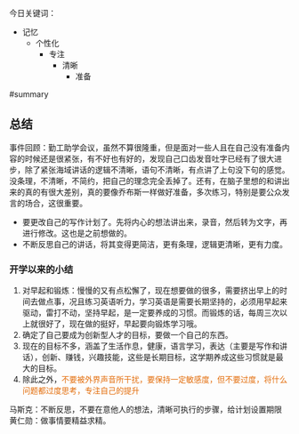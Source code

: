 今日关键词：
- 记忆
	- 个性化
		- 专注
			- 清晰
				- 准备

#summary 
## 总结
事件回顾：勤工助学会议，虽然不算很隆重，但是面对一些人且在自己没有准备内容的时候还是很紧张，有不好也有好的，发现自己口齿发音吐字已经有了很大进步，除了紧张海域讲话的逻辑不清晰，语句不清晰，有点讲了上句没下句的感觉。没条理，不清晰，不简约，把自己的理念完全丢掉了。还有，在脑子里想的和讲出来的真的有很大差别，真的要像乔布斯一样做好准备，多次练习，特别是要公众发言的场合，这很重要。
- 要更改自己的写作计划了。先将内心的想法讲出来，录音，然后转为文字，再进行修改。这也是之前想做的。
- 不断反思自己的讲话，将其变得更简洁，更有条理，逻辑更清晰，更有力度。

### 开学以来的小结
1. 对早起和锻炼：慢慢的又有点松懈了，现在想要做的很多，需要挤出早上的时间去做点事，况且练习英语听力，学习英语是需要长期坚持的，必须用早起来驱动，雷打不动，坚持早起，是一定要养成的习惯。而锻炼的话，每周三次以上就很好了，现在做的挺好，早起要向锻炼学习哦。
2. 确定了自己要成为创新型人才的目标，要做一个自己的东西。
3. 现在的目标不多，涵盖了生活作息，健康，语言学习，表达（主要是写作和讲话），创新、赚钱，兴趣技能，这些是长期目标，这学期养成这些习惯就是最大的目标。
4. 除此之外，<font color="#e36c09">不要被外界声音所干扰，要保持一定敏感度，但不要过度，将什么问题都过度思考，专注自己的提升</font>


马斯克：不断反思，不要在意他人的想法，清晰可执行的步骤，给计划设置期限
黄仁勋：做事情要精益求精。




